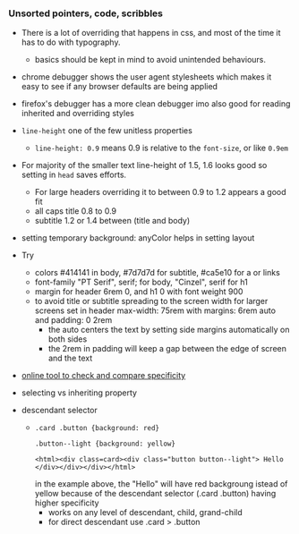 ### Unsorted pointers, code, scribbles

- There is a lot of overriding that happens in css, and most of the time it has to do with typography.
  - basics should be kept in mind to avoid unintended behaviours.
- chrome debugger shows the user agent stylesheets which makes it easy to see if any browser defaults are being applied
- firefox's debugger has a more clean debugger imo also good for reading inherited and overriding styles
- `line-height` one of the few unitless properties
  - `line-height: 0.9` means 0.9 is relative to the `font-size`, or like `0.9em`
- For majority of the smaller text line-height of 1.5, 1.6 looks good so setting in `head` saves efforts.
  - For large headers overriding it to between 0.9 to 1.2 appears a good fit
  - all caps title 0.8 to 0.9
  - subtitle 1.2 or 1.4 between (title and body)
- setting temporary background: anyColor helps in setting layout
- Try
  - colors #414141 in body, #7d7d7d for subtitle, #ca5e10 for a or links
  - font-family "PT Serif", serif; for body, "Cinzel", serif for h1
  - margin for header 6rem 0, and h1 0 with font weight 900
  - to avoid title or subtitle spreading to the screen width for larger screens set in header max-width: 75rem with margins: 6rem auto and padding: 0 2rem
    - the auto centers the text by setting side margins automatically on both sides
    - the 2rem in padding will keep a gap between the edge of screen and the text

- [online tool to check and compare specificity](https://specificity.keegan.st)
- selecting vs inheriting property
- descendant selector
  - ```
    .card .button {background: red}

    .button--light {background: yellow}

    <html><div class=card><div class="button button--light"> Hello </div></div></div></html>
    ```
    in the example above, the "Hello" will have red backgroung istead of yellow because of the descendant selector (.card .button) having higher specificity
    - works on any level of descendant, child, grand-child
    - for direct descendant use .card > .button
